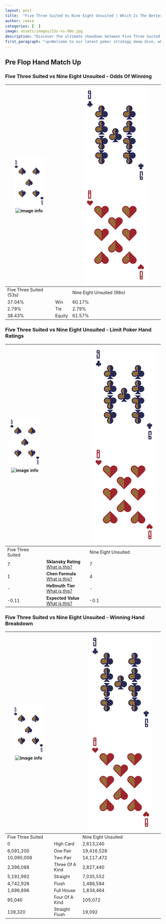 ```yaml
---
layout: post
title:  "Five Three Suited Vs Nine Eight Unsuited | Which Is The Better Hand In Poker? A Complete Guide"
author: reece
categories: [  ]
image: assets/images/53s-vs-98o.jpg
description: "Discover the ultimate showdown between Five Three Suited and Nine Eight Unsuited in poker! Uncover the odds, strategies, and scenarios where one hand triumphs over the other. Get ready to up your poker game with this thrilling analysis."
first_paragraph: "<p>Welcome to our latest poker strategy deep dive, where we're pitting two distinct hands against each other in a high-stakes showdown: Five Three Suited vs Nine Eight Unsuited.</p><p>In the dynamic world of poker, every decision counts, and knowing which hand holds the upper hand is key to your success at the table.</p><p>In this article, we'll dissect these two hands, explore the scenarios where one dominates the other, and equip you with the knowledge to make strategic choices that can tip the odds in your favor.</p><p>Get ready to unravel the intriguing dynamics of these poker hands and elevate your game to new heights.</p>"
---
```




[comment]: # (sp0)

## Pre Flop Hand Match Up

<div class="table hand-ratings" markdown="1"> 



### Five Three Suited vs Nine Eight Unsuited - Odds Of Winning


    
| ![image info](assets/images/hand1/5.png) ![image info](assets/images/hand1/3s.png) |  | ![image info](assets/images/hand2/9.png) ![image info](assets/images/hand2/8o.png) |
| -------- | -------- | -------- |
| Five Three Suited (53s) |  | Nine Eight Unsuited (98o) |
| 37.04% | Win | 60.17% |
| 2.79% | Tie | 2.79% |
| 38.43% | Equity | 61.57% |




[comment]: # (sp1)



### Five Three Suited vs Nine Eight Unsuited - Limit Poker Hand Ratings


    
| ![image info](assets/images/hand1/5.png) ![image info](assets/images/hand1/3s.png) |  | ![image info](assets/images/hand2/9.png) ![image info](assets/images/hand2/8o.png) |
| -------- | -------- | -------- |
| Five Three Suited |  | Nine Eight Unsuited |
| 7 | **Sklansky Rating** [What is this?](/sklansky-rating-explained) | 7 |
| 1 | **Chen Formula** [What is this?](/chen-formula-explained) | 4 |
| - | **Hellmuth Tier** [What is this?](/Hellmuth-tier-explained) | - |
| -0.11 | **Expected Value** [What is this?](/expected-value-explained) | -0.1 |




[comment]: # (sp2)



### Five Three Suited vs Nine Eight Unsuited - Winning Hand Breakdown


    
| ![image info](assets/images/hand1/5.png) ![image info](assets/images/hand1/3s.png) |  | ![image info](assets/images/hand2/9.png) ![image info](assets/images/hand2/8o.png) |
| -------- | -------- | -------- |
| Five Three Suited |  | Nine Eight Unsuited |
| 0 | High Card | 2,613,240 |
| 6,091,200 | One Pair | 19,416,528 |
| 10,090,008 | Two Pair | 14,117,472 |
| 2,396,088 | Three Of A Kind | 2,827,440 |
| 5,191,992 | Straight | 7,035,552 |
| 4,742,928 | Flush | 1,486,584 |
| 1,696,896 | Full House | 1,834,464 |
| 95,040 | Four Of A Kind | 105,072 |
| 139,320 | Straight Flush | 19,092 |




[comment]: # (sp3)



</div>

[comment]: # (sp4)



[comment]: # (sp5)

